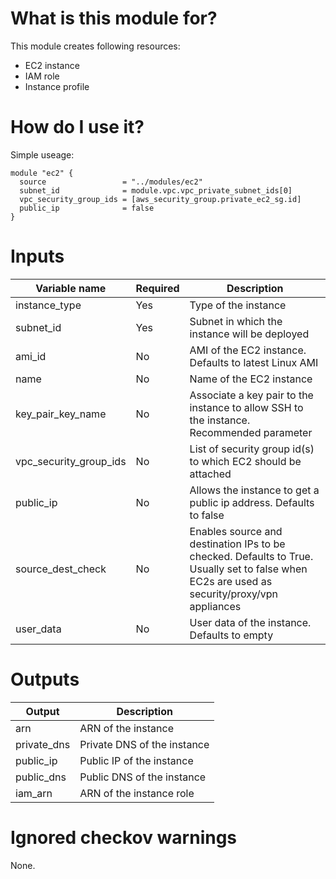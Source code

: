 # What is this module for?
This module creates following resources:
* EC2 instance
* IAM role
* Instance profile

# How do I use it?
Simple useage:

```hcl
module "ec2" {
  source                 = "../modules/ec2"
  subnet_id              = module.vpc.vpc_private_subnet_ids[0]
  vpc_security_group_ids = [aws_security_group.private_ec2_sg.id]
  public_ip              = false
}
```
# Inputs
|Variable name|Required|Description|
|-------------|--------|-----------|
|instance_type|Yes|Type of the instance|
|subnet_id|Yes|Subnet in which the instance will be deployed|
|ami_id|No|AMI of the EC2 instance. Defaults to latest Linux AMI|
|name|No|Name of the EC2 instance|
|key_pair_key_name|No|Associate a key pair to the instance to allow SSH to the instance. Recommended parameter|
|vpc_security_group_ids|No|List of security group id(s) to which EC2 should be attached|
|public_ip|No|Allows the instance to get a public ip address. Defaults to false|
|source_dest_check|No|Enables source and destination IPs to be checked. Defaults to True. Usually set to false when EC2s are used as security/proxy/vpn appliances|
|user_data|No|User data of the instance. Defaults to empty|


# Outputs
|Output|Description|
|---|---|
|arn|ARN of the instance|
|private_dns|Private DNS of the instance|
|public_ip|Public IP of the instance|
|public_dns|Public DNS of the instance|
|iam_arn|ARN of the instance role|

# Ignored checkov warnings

None.

